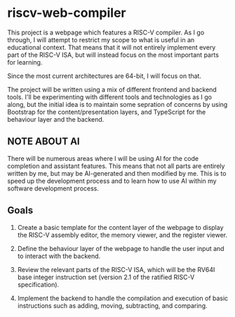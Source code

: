 # riscv-web-compiler

This project is a webpage which features a RISC-V compiler. As I go through, I will attempt to restrict my scope to what is useful in an educational context. That means that it will not entirely implement every part of the RISC-V ISA, but will instead focus on the most important parts for learning.

Since the most current architectures are 64-bit, I will focus on that. 

The project will be written using a mix of different frontend and backend tools. I'll be experimenting with different tools and technologies as I go along, but the initial idea is to maintain some sepration of concerns by using  Bootstrap for the content/presentation layers, and TypeScript for the behaviour layer and the backend.

## NOTE ABOUT AI
There will be numerous areas where I will be using AI for the code completion and assistant features. This means that not all parts are entirely written by me, but may be AI-generated and then modified by me. This is to speed up the development process and to learn how to use AI within my software development process.

## Goals
1. Create a basic template for the content layer of the webpage to display the RISC-V assembly editor, the memory viewer, and the register viewer.

2. Define the behaviour layer of the webpage to handle the user input and to interact with the backend.

3. Review the relevant parts of the RISC-V ISA, which will be the RV64I base integer instruction set (version 2.1 of the ratified RISC-V specification).

4. Implement the backend to handle the compilation and execution of basic instructions such as adding, moving, subtracting, and comparing.
